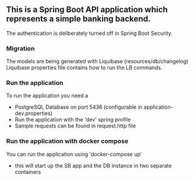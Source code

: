 ## This is a Spring Boot API application which represents a simple banking backend.

The authentication is deliberately turned off in Spring Boot Security.

### Migration
The models are being generated with Liquibase (resources/db/changelog)
Liquibase properties file contains how to run the LB commands.

### Run the application
To run the application you need a
- PostgreSQL Database on port 5436 (configurable in application-dev.properties)
- Run the application with the 'dev' spring profile
- Sample requests can be found in request.http file

### Run the application with docker compose

You can run the application using 'docker-compose up'
- this will start up the SB app and the DB instance in two separate containers